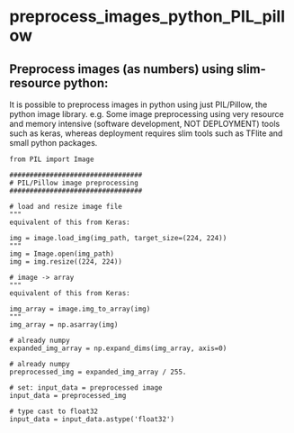 # preprocess_images_python_PIL_pillow

## Preprocess images (as numbers) using slim-resource python:
It is possible to preprocess images in python using just PIL/Pillow, the python image library.
e.g. Some image preprocessing using very resource and memory intensive (software development, NOT DEPLOYMENT) tools such as keras, whereas deployment requires slim tools such as TFlite and small python packages. 

```
from PIL import Image

#################################
# PIL/Pillow image preprocessing 
#################################

# load and resize image file
"""
equivalent of this from Keras:

img = image.load_img(img_path, target_size=(224, 224))
"""
img = Image.open(img_path)
img = img.resize((224, 224))

# image -> array
"""
equivalent of this from Keras:

img_array = image.img_to_array(img)
"""
img_array = np.asarray(img)

# already numpy
expanded_img_array = np.expand_dims(img_array, axis=0)

# already numpy
preprocessed_img = expanded_img_array / 255. 

# set: input_data = preprocessed image
input_data = preprocessed_img

# type cast to float32
input_data = input_data.astype('float32')
```
